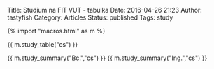 Title: Studium na FIT VUT - tabulka
Date: 2016-04-26 21:23
Author: tastyfish
Category: Articles
Status: published
Tags: study

{% import "macros.html" as m %}

{{ m.study_table("cs") }}

{{ m.study_summary("Bc.","cs") }}
{{ m.study_summary("Ing.","cs") }}